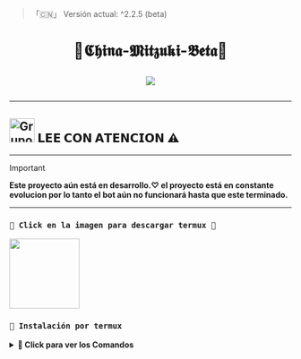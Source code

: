 > 「🇨🇳」 Versión actual: ^2.2.5 (beta) 

<h1 align="center">💋𝕮𝖍𝖎𝖓𝖆-𝕸𝖎𝖙𝖟𝖚𝖐𝖎-𝕭𝖊𝖙𝖆💋</p>
<p>
        <img src = "https://files.catbox.moe/q06aba.jpg">
    </p>

---

## <img src="https://static.wikia.nocookie.net/nyancat/images/d/d3/Nyan-cat.gif/revision/latest/scale-to-width-down/400?cb=20131231222500&path-prefix=es" alt="Grupo" width="45" height="43"> 𝗟𝗘𝗘 𝗖𝗢𝗡 𝗔𝗧𝗘𝗡𝗖𝗜𝗢𝗡 ⚠️

---

> [!IMPORTANT]
> **Este proyecto aún está en desarrollo.♡
> el proyecto está en constante evolucion por lo tanto el bot aún no funcionará hasta que este terminado.**

----
### **`💋 Click en la imagen para descargar termux 💋`**
<a
href="https://www.mediafire.com/file/llugt4zgj7g3n3u/com.termux_1020.apk/file"><img src="https://qu.ax/finc.jpg" height="125px"></a> 

### **`📲 Instalación por termux`**

<details>
 <summary><b> 📌 Click para ver los Comandos </b></summary>

### **👤 Instalación manual por termux 👤**
> Nota: Copie y pegue los comandos en termux uno por uno.
```bash
termux-setup-storage
```

```bash
apt update && apt upgrade && pkg install -y git nodejs ffmpeg imagemagick yarn
```

```bash
git clone https://github.com/miaoficial02/China-Mitzuki && cd China-Mitzuki
```

```bash
yarn install
```

```bash
npm install
```

```bash
npm update
```

```bash
npm start
```

> Si aparece (Y/I/N/O/D/Z) [default=N] ? use la letra "y" + "ENTER" para continuar con la instalación

### **🔰 Activar en caso de detenerse en termux 🔰**

> Si después de instalar el bot en Termux se detiene (pantalla en blanco, pérdida de conexión a Internet, reinicio del dispositivo), sigue estos pasos:

❒ Abre Termux y navega al directorio del bot:
   
   ```bash
    cd China-Mitzuki
   ```

❒ Inicia el bot nuevamente:
  
   ```bash
    npm start
   ```

### **👑 Volverte owner del Bot 👑**

> Si después de instalar el bot en Termux y iniciar la session del bot (deseas poner tu número es la lista de owner pon este comando:

   ```bash
    cd China-Mitzuki && nano settings.js
   ```
        
<div align="center">
  <h1 align="center">𝐀𝐔𝐓𝐎𝐑 𝐃𝐄𝐋 𝐏𝐑𝐎𝐘𝐄𝐂𝐓𝐎</h1>

<a href="https://github.com/miaoficial02"><img src="https://github.com/miaoficial02.png" width="300" height="300" alt="Alex-X"/></a>

[`©𝐏𝐎𝐖𝐄𝐑𝐄𝐃 𝐁𝐘 𝐈𝐓𝐒 𝐌𝐈𝐀 𝐎𝐅𝐈𝐂𝐈𝐀𝐋`]


